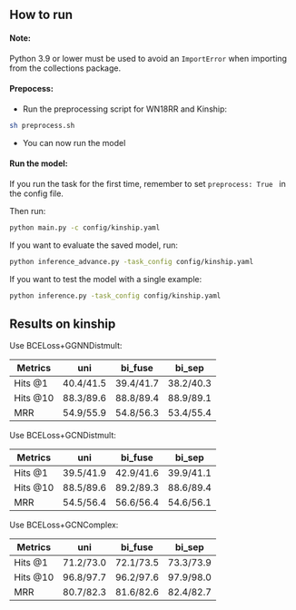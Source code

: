 How to run
----------

#### Note:
Python 3.9 or lower must be used to avoid an `ImportError` when importing from the collections package.

#### Prepocess:
+ Run the preprocessing script for WN18RR and Kinship: 
```bash
sh preprocess.sh
```
+ You can now run the model

#### Run the model:

If you run the task for the first time, remember to set `preprocess: True ` in the config file.

Then run:
```bash
python main.py -c config/kinship.yaml
```

If you want to evaluate the saved model, run:
```bash
python inference_advance.py -task_config config/kinship.yaml
```

If you want to test the model with a single example:
```bash
python inference.py -task_config config/kinship.yaml
```
Results on kinship
------------------

Use BCELoss+GGNNDistmult:

| Metrics  |       uni       |      bi_fuse      |   bi_sep    |
| -------- | --------------- | ----------------- | ----------- |
| Hits @1  |    40.4/41.5    |     39.4/41.7     |  38.2/40.3  |
| Hits @10 |    88.3/89.6    |     88.8/89.4     |  88.9/89.1  |
|   MRR    |    54.9/55.9    |     54.8/56.3     |  53.4/55.4  |


Use BCELoss+GCNDistmult:

| Metrics  |      uni        |      bi_fuse      |   bi_sep    |
| -------- | --------------- | ----------------- | ----------- |
| Hits @1  |    39.5/41.9    |     42.9/41.6     |  39.9/41.1  |
| Hits @10 |    88.5/89.6    |     89.2/89.3     |  88.6/89.4  |
|   MRR    |    54.5/56.4    |     56.6/56.4     |  54.6/56.1  |


Use BCELoss+GCNComplex:

| Metrics  |       uni       |      bi_fuse      |   bi_sep    |
| -------- | --------------- | ----------------- | ----------- |
| Hits @1  |    71.2/73.0    |     72.1/73.5     |  73.3/73.9  |
| Hits @10 |    96.8/97.7    |     96.2/97.6     |  97.9/98.0  |
|   MRR    |    80.7/82.3    |     81.6/82.6     |  82.4/82.7  |
